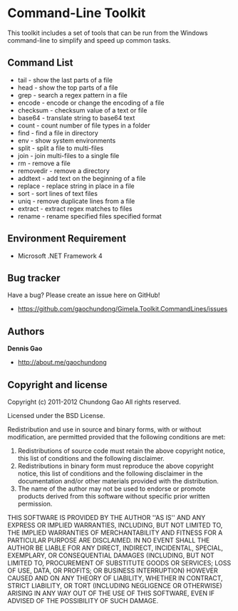 Command-Line Toolkit
====================

This toolkit includes a set of tools that can be run from the Windows command-line to simplify and speed up common tasks.


Command List
-----------------------

+ tail 		- show the last parts of a file
+ head 		- show the top parts of a file
+ grep 		- search a regex pattern in a file
+ encode 	- encode or change the encoding of a file
+ checksum 	- checksum value of a text or file
+ base64 	- translate string to base64 text
+ count 	- count number of file types in a folder
+ find 		- find a file in directory
+ env 		- show system environments
+ split 	- split a file to multi-files
+ join 		- join multi-files to a single file
+ rm 		- remove a file
+ removedir - remove a directory
+ addtext 	- add text on the beginning of a file
+ replace 	- replace string in place in a file
+ sort 		- sort lines of text files
+ uniq 		- remove duplicate lines from a file
+ extract 	- extract regex matches to files
+ rename 	- rename specified files specified format


Environment Requirement
-----------------------

+ Microsoft .NET Framework 4

Bug tracker
-----------

Have a bug? Please create an issue here on GitHub!

+ https://github.com/gaochundong/Gimela.Toolkit.CommandLines/issues


Authors
-------

**Dennis Gao** 

+ http://about.me/gaochundong


Copyright and license
---------------------

Copyright (c) 2011-2012 Chundong Gao
All rights reserved.

Licensed under the BSD License.

Redistribution and use in source and binary forms, with or without
modification, are permitted provided that the following conditions
are met:
1. Redistributions of source code must retain the above copyright
   notice, this list of conditions and the following disclaimer.
2. Redistributions in binary form must reproduce the above copyright
   notice, this list of conditions and the following disclaimer in the
   documentation and/or other materials provided with the distribution.
3. The name of the author may not be used to endorse or promote products
   derived from this software without specific prior written permission.

THIS SOFTWARE IS PROVIDED BY THE AUTHOR ''AS IS'' AND ANY EXPRESS OR
IMPLIED WARRANTIES, INCLUDING, BUT NOT LIMITED TO, THE IMPLIED WARRANTIES
OF MERCHANTABILITY AND FITNESS FOR A PARTICULAR PURPOSE ARE DISCLAIMED.
IN NO EVENT SHALL THE AUTHOR BE LIABLE FOR ANY DIRECT, INDIRECT,
INCIDENTAL, SPECIAL, EXEMPLARY, OR CONSEQUENTIAL DAMAGES (INCLUDING, BUT
NOT LIMITED TO, PROCUREMENT OF SUBSTITUTE GOODS OR SERVICES; LOSS OF USE,
DATA, OR PROFITS; OR BUSINESS INTERRUPTION) HOWEVER CAUSED AND ON ANY
THEORY OF LIABILITY, WHETHER IN CONTRACT, STRICT LIABILITY, OR TORT
(INCLUDING NEGLIGENCE OR OTHERWISE) ARISING IN ANY WAY OUT OF THE USE OF
THIS SOFTWARE, EVEN IF ADVISED OF THE POSSIBILITY OF SUCH DAMAGE.
